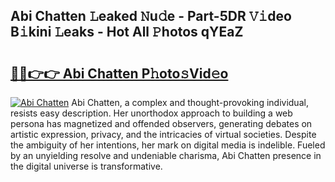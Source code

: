 ## Abi Chatten 𝙻eaked 𝙽u𝚍e - Part-5DR 𝚅𝚒deo B𝚒kini 𝙻eaks - Hot All 𝙿hotos qYEaZ

# <h2><a href="http://ld0anu6.urlbe.top/?page=Abi+Chatten">🔗🔗👉👉 Abi Chatten P𝚑oto𝚜Vid𝚎o</a></h2>

[![Abi Chatten](https://i.imgur.com/eBuTRDB.gif)](http://ld0anu6.urlbe.top/?page=Abi+Chatten)
Abi Chatten, a complex and thought-provoking individual, resists easy description. Her unorthodox approach to building a web persona has magnetized and offended observers, generating debates on artistic expression, privacy, and the intricacies of virtual societies. Despite the ambiguity of her intentions, her mark on digital media is indelible. Fueled by an unyielding resolve and undeniable charisma, Abi Chatten presence in the digital universe is transformative.
